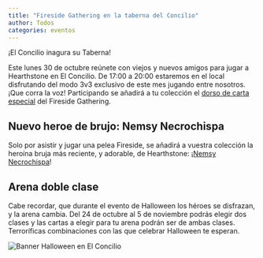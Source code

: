 ```yaml
---
title: "Fireside Gathering en la taberna del Concilio"
author: Todos
categories: eventos
---
```


¡El Concilio inagura su Taberna!

Este lunes 30 de octubre reúnete con viejos y nuevos amigos para jugar a Hearthstone en El Concilio. De 17:00 a 20:00 estaremos en el local disfrutando del modo 3v3 exclusivo de este mes jugando entre nosotros.  ¡Que corra la voz! Participando se añadirá a tu colección el [dorso de carta especial][dorso] del Fireside Gathering.

## Nuevo heroe de brujo: Nemsy Necrochispa
Solo por asistir y jugar una pelea Fireside, se añadirá a vuestra colección la heroína bruja más reciente, y adorable, de Hearthstone: ¡[Nemsy Necrochispa][nemsy]!

## Arena doble clase
Cabe recordar, que durante el evento de Halloween los héroes se disfrazan, y la arena cambia. Del 24 de octubre al 5 de noviembre podrás elegir dos clases y las cartas a elegir para tu arena podrán ser de ambas clases. Terroríficas combinaciones con las que celebrar Halloween te esperan.

![Banner Halloween en El Concilio]({{site.url}}/documents/bannerHalloween.png)


[dorso]: https://playhearthstone.com/en-gb/blog/13665271
[nemsy]: https://playhearthstone.com/es-es/blog/21098854/nemsy-necrochispa-ya-está-disponible-17-10-17
